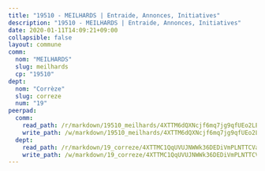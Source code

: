 ```yaml
---
title: "19510 - MEILHARDS | Entraide, Annonces, Initiatives"
description: "19510 - MEILHARDS | Entraide, Annonces, Initiatives"
date: 2020-01-11T14:09:21+09:00
collapsible: false
layout: commune
comm:
  nom: "MEILHARDS"
  slug: meilhards
  cp: "19510"
dept:
  nom: "Corrèze"
  slug: correze
  num: "19"
peerpad:
  comm:
    read_path: /r/markdown/19510_meilhards/4XTTM6dQXNcjf6mq7jg9qfUEo2LE6EM5nqxwkgTmQdF4fwaGd
    write_path: /w/markdown/19510_meilhards/4XTTM6dQXNcjf6mq7jg9qfUEo2LE6EM5nqxwkgTmQdF4fwaGd-K3TgV5iqnJAiGCosP2Wd2YSmYneWQgoxQN51gYJ79uLmEaAUjBJzn4WMX1SytMBbWrQJh4q8Gsm5baSLPobjUSn3Jsx37HkgaUX1ozxJJ7Nv6aZ8HSRzWShq725iaq8u371seGNR
  dept:
    read_path: /r/markdown/19_correze/4XTTMC1QqUVUJNWWk36DEDiVmPLNTTCVay5E5gwEvpSf36VsS
    write_path: /w/markdown/19_correze/4XTTMC1QqUVUJNWWk36DEDiVmPLNTTCVay5E5gwEvpSf36VsS-K3TgUzu4fqyixiBZaA5Ejd2iCC9xJnV2MqYc8L2r22c4qVWWx9VnJmMAAFTQjLmwLDBGZ9pgHdAtPGZHV6pZb6y2bhgaqXFUJ1Fp1QgihzJpszTr9ow8JcXoeYzTUZfY7Rzzn9sS
---
```


